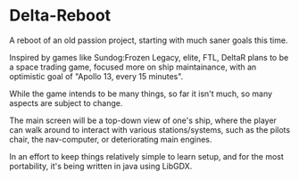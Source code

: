 # Delta-Reboot
A reboot of an old passion project, starting with much saner goals this time.

Inspired by games like Sundog:Frozen Legacy, elite, FTL, DeltaR plans to be a space trading game, focused more on ship maintainance, with an optimistic goal of "Apollo 13, every 15 minutes".

While the game intends to be many things, so far it isn't much, so many aspects are subject to change.

The main screen will be a top-down view of one's ship, where the player can walk around to interact with various stations/systems, such as the pilots chair, the nav-computer, or deteriorating main engines.

In an effort to keep things relatively simple to learn setup, and for the most portability, it's being written in java using LibGDX.
